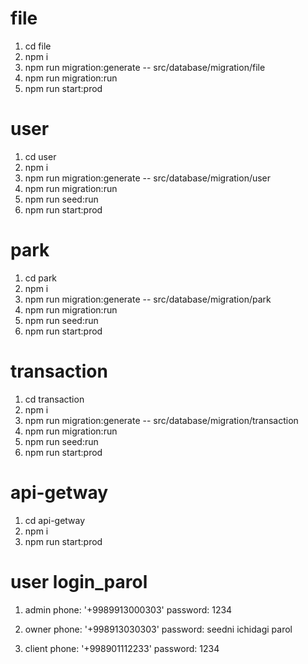 
# file
1. cd file
2. npm i
3. npm run migration:generate -- src/database/migration/file
4. npm run migration:run
6. npm run start:prod

# user
1. cd user
2. npm i
3. npm run migration:generate -- src/database/migration/user
4. npm run migration:run
5. npm run seed:run
6. npm run start:prod

# park
1. cd park
2. npm i
3. npm run migration:generate -- src/database/migration/park
4. npm run migration:run
5. npm run seed:run
6. npm run start:prod

# transaction
1. cd transaction
2. npm i
3. npm run migration:generate -- src/database/migration/transaction
4. npm run migration:run
5. npm run seed:run
6. npm run start:prod

# api-getway
1. cd api-getway
2. npm i
3. npm run start:prod

# user login_parol

1. admin
   phone: '+9989913000303'
   password: 1234

2. owner
   phone: '+998913030303'
   password: seedni ichidagi parol

3. client
   phone: '+998901112233' 
   password: 1234